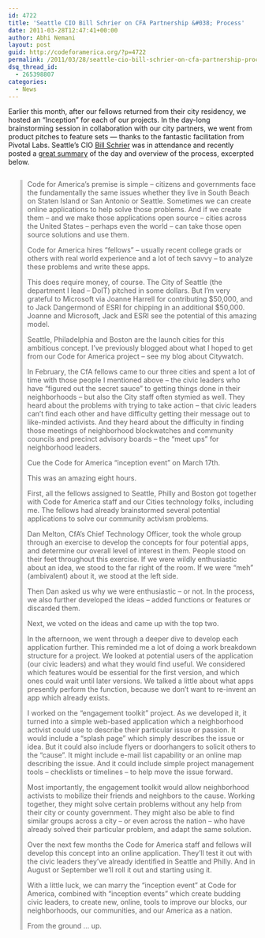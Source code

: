 ```yaml
---
id: 4722
title: 'Seattle CIO Bill Schrier on CFA Partnership &#038; Process'
date: 2011-03-28T12:47:41+00:00
author: Abhi Nemani
layout: post
guid: http://codeforamerica.org/?p=4722
permalink: /2011/03/28/seattle-cio-bill-schrier-on-cfa-partnership-process/
dsq_thread_id:
  - 265398807
categories:
  - News
---
```

Earlier this month, after our fellows returned from their city residency, we hosted an &#8220;Inception&#8221; for each of our projects. In the day-long brainstorming session in collaboration with our city partners, we went from product pitches to feature sets &#8212; thanks to the fantastic facilitation from Pivotal Labs. Seattle&#8217;s CIO [Bill Schrier](http://schrier.wordpress.com) was in attendance and recently posted a [great summary](http://schrier.wordpress.com/2011/03/25/the-inception-event-cfa/) of the day and overview of the process, excerpted below.

[<img src="http://codeforamerica.org/wp-content/uploads/2011/03/William-M-Schrier-2-215x300.jpg" alt="" title="William M Schrier 2" class="alignright size-medium wp-image-4727" />](http://codeforamerica.org/wp-content/uploads/2011/03/William-M-Schrier-2.jpeg)

<blockquote style="border-left: 5px #ccc solid; padding-left: 10px;">
  <p>
    Code for America’s premise is simple – citizens and governments face the fundamentally the same issues whether they live in South Beach on Staten Island or San Antonio or Seattle. Sometimes we can create online applications to help solve those problems. And if we create them – and we make those applications open source – cities across the United States – perhaps even the world – can take those open source solutions and use them.
  </p>
  
  <p>
    Code for America hires “fellows” – usually recent college grads or others with real world experience and a lot of tech savvy – to analyze these problems and write these apps.
  </p>
  
  <p>
    This does require money, of course. The City of Seattle (the department I lead – DoIT) pitched in some dollars. But I’m very grateful to Microsoft via Joanne Harrell for contributing $50,000, and to Jack Dangermond of ESRI for chipping in an additional $50,000. Joanne and Microsoft, Jack and ESRI see the potential of this amazing model.
  </p>
  
  <p>
    Seattle, Philadelphia and Boston are the launch cities for this ambitious concept. I’ve previously blogged about what I hoped to get from our Code for America project – see my blog about Citywatch.
  </p>
  
  <p>
    In February, the CfA fellows came to our three cities and spent a lot of time with those people I mentioned above – the civic leaders who have “figured out the secret sauce” to getting things done in their neighborhoods – but also the City staff often stymied as well. They heard about the problems with trying to take action – that civic leaders can’t find each other and have difficulty getting their message out to like-minded activists. And they heard about the difficulty in finding those meetings of neighborhood blockwatches and community councils and precinct advisory boards – the “meet ups” for neighborhood leaders.
  </p>
  
  <p>
    Cue the Code for America “inception event” on March 17th.
  </p>
  
  <p>
    This was an amazing eight hours.
  </p>
  
  <p>
    First, all the fellows assigned to Seattle, Philly and Boston got together with Code for America staff and our Cities technology folks, including me. The fellows had already brainstormed several potential applications to solve our community activism problems.
  </p>
  
  <p>
    Dan Melton, CfA’s Chief Technology Officer, took the whole group through an exercise to develop the concepts for four potential apps, and determine our overall level of interest in them. People stood on their feet throughout this exercise. If we were wildly enthusiastic about an idea, we stood to the far right of the room. If we were “meh” (ambivalent) about it, we stood at the left side.
  </p>
  
  <p>
    Then Dan asked us why we were enthusiastic – or not. In the process, we also further developed the ideas – added functions or features or discarded them.
  </p>
  
  <p>
    Next, we voted on the ideas and came up with the top two.
  </p>
  
  <p>
    In the afternoon, we went through a deeper dive to develop each application further. This reminded me a lot of doing a work breakdown structure for a project. We looked at potential users of the application (our civic leaders) and what they would find useful. We considered which features would be essential for the first version, and which ones could wait until later versions. We talked a little about what apps presently perform the function, because we don’t want to re-invent an app which already exists.
  </p>
  
  <p>
    I worked on the “engagement toolkit” project. As we developed it, it turned into a simple web-based application which a neighborhood activist could use to describe their particular issue or passion. It would include a “splash page” which simply describes the issue or idea. But it could also include flyers or doorhangers to solicit others to the “cause”. It might include e-mail list capability or an online map describing the issue. And it could include simple project management tools – checklists or timelines – to help move the issue forward.
  </p>
  
  <p>
    Most importantly, the engagement toolkit would allow neighborhood activists to mobilize their friends and neighbors to the cause. Working together, they might solve certain problems without any help from their city or county government. They might also be able to find similar groups across a city – or even across the nation – who have already solved their particular problem, and adapt the same solution.
  </p>
  
  <p>
    Over the next few months the Code for America staff and fellows will develop this concept into an online application. They’ll test it out with the civic leaders they’ve already identified in Seattle and Philly. And in August or September we’ll roll it out and starting using it.
  </p>
  
  <p>
    With a little luck, we can marry the “inception event” at Code for America, combined with “inception events” which create budding civic leaders, to create new, online, tools to improve our blocks, our neighborhoods, our communities, and our America as a nation.
  </p>
  
  <p>
    From the ground … up.
  </p>
</blockquote>